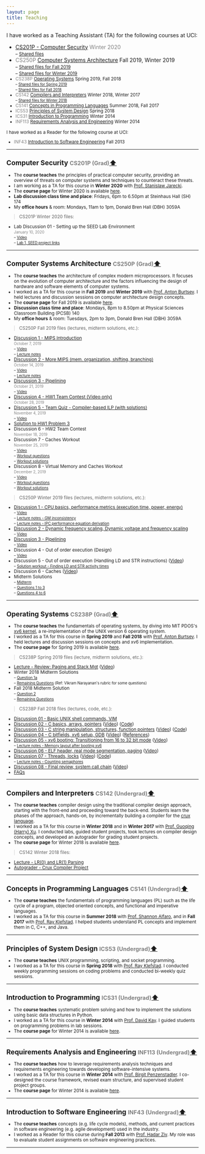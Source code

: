 ```yaml
---
layout: page
title: Teaching
---
```

I have worked as a Teaching Assistant (TA) for the following courses at UCI:

- [CS201P - Computer Security](#cs201p) <font color = "gray">Winter 2020</font>  
<small>&ndash; [Shared files](#cs201p-winter20-files)</small>
- <font color="gray">CS250P</font> [Computer Systems Architecture](#cs250p) Fall 2019, Winter 2019  
<small>&ndash; [Shared files for Fall 2019](#cs250p-fall19-files)</small>
<br><small>&ndash; [Shared files for Winter 2019](#cs250p-winter19-files)
- <font color="gray">CS238P</font> [Operating Systems](#cs238p) Spring 2019, Fall 2018 
<br><small>&ndash; [Shared files for Spring 2019](#cs238p-spring19-files)</small>
<br><small>&ndash; [Shared files for Fall 2018](#cs238p-fall18-files)</small>
- <font color="gray">CS142</font> [Compilers and Interpreters](#cs142) Winter 2018, Winter 2017
<br><small>&ndash; [Shared files for Winter 2018](#cs142-winter18-files)</small>
- <font color="gray">CS141</font> [Concepts in Programming Languages](#cs141) Summer 2018, Fall 2017
- <font color="gray">ICS53</font> [Principles of System Design](#ics53) Spring 2018
- <font color="gray">ICS31</font> [Introduction to Programming](#ics31) Winter 2014
- <font color="gray">INF113</font> [Requirements Analysis and Engineering](#inf113) Winter 2014

I have worked as a Reader for the following course at UCI:
- <font color="gray">INF43</font> [Introduction to Software Engineering](#inf43) Fall 2013

____________

## <a name="cs201p"></a>Computer Security <font color="gray" family="JuneBug"><small>CS201P (Grad)</small></font><a href="#top">⬆</a>  

- The **course teaches** the principles of practical computer security,
  providing an overview of threats on computer systems and techniques to counteract these threats. 
- I am working as a TA for this course in **Winter 2020** with [Prof. Stanislaw Jarecki](https://www.ics.uci.edu/~stasio/).
- The **course page** for Winter 2020 is available [here](https://sites.google.com/view/ucicompsci201p/home).
- **Lab discussion class time and place**: Fridays, 6pm to 6.50pm at Steinhaus Hall (SH) 174
- My **office hours** & room: Mondays, 11am to 1pm, Donald Bren Hall (DBH) 3059A 

> <a name="cs201p-winter20-files"></a>CS201P Winter 2020 files:

- Lab Discussion 01 - Setting up the SEED Lab Environment 
<br><small><font color="gray">January 10, 2020</font></small> 
<br><small>&ndash; [Video](https://uci.yuja.com/V/Video?v=653337&a=1957587991)</small>
<br><small>&ndash; [Lab 1, SEED project links](../documents/teaching/uci/cs201p/winter2020/lab-discussions/lab-discussion01-seed-lab-setup.pdf)</small>

____________

## <a name="cs250p"></a>Computer Systems Architecture <font color="gray" family="JuneBug"><small>CS250P (Grad)</small></font><a href="#top">⬆</a>  

- The **course teaches** the architecture of complex modern microprocessors. It focuses on the evolution of computer architecture and the factors influencing the design of hardware and software elements of computer systems. 
- I worked as a TA for this course in **Fall 2019** and **Winter 2019** with [Prof. Anton Burtsev](https://www.ics.uci.edu/~aburtsev/). I held lectures and discussion sessions on computer architecture design concepts.
- The **course page** for Fall 2019 is available [here](https://www.ics.uci.edu/~aburtsev/250P/index.html).
- **Discussion class time and place**: Mondays, 8pm to 8.50pm at Physical Sciences Classroom Building (PCSB) 140
- My **office hours** & room: Tuesdays, 2pm to 3pm, Donald Bren Hall (DBH) 3059A 

> <a name="cs250p-fall19-files"></a>CS250P Fall 2019 files (lectures, midterm solutions, etc.):

- [Discussion 1 - MIPS Introduction](../documents/teaching/uci/cs250p/fall2019/discussions/discussion01-mips-intro.pdf) 
<br><small><font color="gray">October 7, 2019</font></small> 
<br><small>&ndash; [Video](https://uci.yuja.com/V/Video?v=503521&a=102598196)</small>
<br><small>&ndash; [Lecture notes](../documents/teaching/uci/cs250p/fall2019/discussions/discussion01-mips-intro-notes.pdf)</small>
- [Discussion 2 - More MIPS (mem. organization, shifting, branching)](../documents/teaching/uci/cs250p/fall2019/discussions/discussion02-more-mips.pdf) 
<br><small><font color="gray">October 14, 2019</font></small> 
<br><small>&ndash; [Video](https://uci.yuja.com/V/Video?v=509537&a=764174958)</small>
<br><small>&ndash; [Lecture notes](../documents/teaching/uci/cs250p/fall2019/discussions/discussion02-more-mips-notes.pdf)</small>
- [Discussion 3 - Pipelining](../documents/teaching/uci/cs250p/fall2019/discussions/discussion03-pipelining.pdf) 
<br><small><font color="gray">October 21, 2019</font></small> 
<br><small>&ndash; [Video](https://uci.yuja.com/V/Video?v=516078&a=906737907)</small>
- [Discussion 4 - HW1 Team Contest (Video only)](https://uci.yuja.com/V/Video?v=525472&a=2044534544)
<br><small><font color="gray">October 28, 2019</font></small> 
- [Discussion 5 - Team Quiz - Compiler-based ILP (with solutions)](../documents/teaching/uci/cs250p/fall2019/discussions/discussion05-teamquiz-compiler-based-ilp.pdf) 
<br><small><font color="gray">November 4, 2019</font></small> 
<br><small> &ndash; [Video](https://uci.yuja.com/V/Video?v=531822&a=902935491)</small>
- [Solution to HW1 Problem 3](../documents/teaching/uci/cs250p/fall2019/solutions/cs250p-fall19-hw1-problem-3.pdf)
- Discussion 6 - HW2 Team Contest
<br><small><font color="gray">November 18, 2019</font></small> 
- Discussion 7 - Caches Workout
<br><small><font color="gray">November 25, 2019</font></small> 
<br><small>&ndash; [Video](https://uci.yuja.com/V/Video?v=550302&a=140106279)</small>
<br><small>&ndash; [Workout questions](../documents/teaching/uci/cs250p/fall2019/discussions/discussion07-caches-workout-questions.pdf)</small>
<br><small>&ndash; [Workout solutions](../documents/teaching/uci/cs250p/fall2019/discussions/discussion07-caches-workout-solns.pdf)</small>
- Discussion 8 - Virtual Memory and Caches Workout
<br><small><font color="gray">December 2, 2019</font></small> 
<br><small>&ndash; [Video](https://uci.yuja.com/V/Video?v=553397&a=1701996347)</small>
<br><small>&ndash; [Workout questions](../documents/teaching/uci/cs250p/fall2019/discussions/discussion08-workout-questions.pdf)</small>
<br><small>&ndash; [Workout solutions](../documents/teaching/uci/cs250p/fall2019/discussions/discussion08-workout-solutions.pdf)</small>

> <a name="cs250p-wint19-files"></a>CS250P Winter 2019 files (lectures, midterm solutions, etc.):

- [Discussion 1 - CPU basics, performance metrics (execution time, power, energy)](../documents/teaching/uci/cs250p/winter2019/discussions/discussion01-cpu-basics-performance.pdf) 
<br><small>&ndash; [Video](https://uci.yuja.com/V/Video?v=292047&node=1391687&a=619844670&autoplay=1)</small>
<br><small>&ndash; [Lecture notes - GM inconsistency](../documents/teaching/uci/cs250p/winter2019/discussions/discussion01/discussion01-gm-inconsistency.jpg)</small>
<br><small>&ndash; [Lecture notes - IPC performance equation derivation](../documents/teaching/uci/cs250p/winter2019/discussions/discussion01/discussion01-ipc-perf-equation.jpg)</small>
- [Discussion 2 - Dynamic frequency scaling, Dynamic voltage and frequency scaling](../documents/teaching/uci/cs250p/winter2019/discussions/discussion02-dfs-dvfs.pdf) 
<br><small>&ndash; [Video](https://uci.yuja.com/V/Video?v=303606&node=1471805&a=1085203200&autoplay=1)</small>
- [Discussion 3 - Pipelining](../documents/teaching/uci/cs250p/winter2019/discussions/discussion03-pipelining.pdf) 
<br><small>&ndash; [Video](https://uci.yuja.com/V/Video?v=308594&node=1505180&a=960561786&autoplay=1)</small>
- Discussion 4 - Out of order execution (Design) 
<br><small>&ndash; [Video](https://uci.yuja.com/V/Video?v=320977&node=1570222&a=1012282312&autoplay=1)</small>
- Discussion 5 - Out of order execution (Handling LD and STR instructions) ([Video](https://uci.yuja.com/V/Video?v=324182&node=1584208&a=209613252&autoplay=1))
<br><small>&ndash; [Solution workout - Finding LD and STR activity times](../documents/teaching/uci/cs250p/winter2019/discussions/discussion05-ooo-ldstr-prob.pdf)</small>
- Discussion 6 - Caches ([Video](https://uci.yuja.com/V/Video?v=327114&node=1595895&a=831184556&autoplay=1))
- Midterm Solutions
<br><small>&ndash; [Midterm](../documents/teaching/uci/cs250p/winter2019/midterm-solutions/cs250-midterm-winter19.pdf)</small>
<br><small>&ndash; [Questions 1 to 3](../documents/teaching/uci/cs250p/winter2019/midterm-solutions/solutions-midterm-qs-1-to-3.txt)</small>
<br><small>&ndash; [Questions 4 to 6](../documents/teaching/uci/cs250p/winter2019/midterm-solutions/solutions-midterm-qs-4-to-6.pdf)</small>


____________
## <a name="cs238p"></a>Operating Systems <font color="gray" family="JuneBug"><small>CS238P (Grad)</small></font><a href="#top">⬆</a>  

- The **course teaches** the fundamentals of operating systems, by diving into MIT PDOS's [xv6 kernel](https://pdos.csail.mit.edu/6.828/2018/xv6.html), a re-implementation of the UNIX version 6 operating system.
- I worked as a TA for this course in **Spring 2019** and **Fall 2018** with [Prof. Anton Burtsev](https://www.ics.uci.edu/~aburtsev/). I held lectures and discussion sessions on concepts and xv6 implementation.
- The **course page** for Spring 2019 is available [here](https://www.ics.uci.edu/~aburtsev/238P/index.html).

> <a name="cs238p-spring19-files"></a>CS238P Spring 2019 files (lecture, midterm solutions, etc.):

- [Lecture - Review: Paging and Stack Mgt](../documents/teaching/uci/cs238p/spring2019/lecture-01-topics-review.pdf) ([Video](https://uci.yuja.com/V/Video?v=408342&node=1775009&a=714649601&autoplay=1))
- Winter 2018 Midterm Solutions
<br><small>&ndash; [Question 1a](../documents/teaching/uci/cs238p/spring2019/cs238p-winter18-midterm-sol-q1.pdf)</small>
<br><small>&ndash; [Remaining Questions](../documents/teaching/uci/cs238p/spring2019/midterm-winter18.pdf) (Ref: Vikram Narayanan's rubric for some questions)</small>
- Fall 2018 Midterm Solution
<br><small>&ndash; [Question 2](../documents/teaching/uci/cs238p/spring2019/cs238p-fall18-midterm-sol-q2.pdf)</small>
<br><small>&ndash; [Remaining Questions](../documents/teaching/uci/cs238p/spring2019/midterm-fall18.pdf)</small>


> <a name="cs238p-fall18-files"></a>CS238P Fall 2018 files (lectures, code, etc.):

- [Discussion 01 - Basic UNIX shell commands, VIM](../documents/teaching/uci/cs238p/fall2018/discussions/discussion01-shell-vim.pdf)
- [Discussion 02 - C basics, arrays, pointers](../documents/teaching/uci/cs238p/fall2018/discussions/discussion02-c-basics-ptrs.pdf) ([Video](https://uci.yuja.com/V/Video?v=240411&node=1072078&a=65016006&autoplay=1)) ([Code](https://github.com/AftabHussain/aftabhussain.github.io/tree/master/documents/teaching/uci/cs238p/fall2018/discussions/discussion02-c-basics-ptrs-code))		
- [Discussion 03 - C string manipulation, structures, function pointers](../documents/teaching/uci/cs238p/fall2018/discussions/discussion03-c-strings-structs-fps.pdf) ([Video](https://uci.yuja.com/V/Video?v=243526&node=1086536&a=2084311206&autoplay=1)) ([Code](https://github.com/AftabHussain/aftabhussain.github.io/tree/master/documents/teaching/uci/cs238p/fall2018/discussions/discussion03-c-strings-structs-fps-code))
- [Discussion 04 - C bitfields, xv6 setup, GDB](../documents/teaching/uci/cs238p/fall2018/discussions/discussion04-c-bitfields-xv6-setup-gdb.pdf) ([Video](https://uci.yuja.com/V/Video?v=247835&node=1100321&a=1620216767&autoplay=1)) ([References](../documents/teaching/uci/cs238p/fall2018/discussions/discussion04-c-bitfields-xv6-setup-gdb/resources.txt))
- [Discussion 05 - xv6 booting: Transitioning from 16 to 32 bit mode](../documents/teaching/uci/cs238p/fall2018/discussions/discussion05-xv6-boot-16-to-32-bit-mode.pdf) ([Video](https://uci.yuja.com/V/Video?v=255600&node=1137599&a=1045716679&autoplay=1]))
<br><small>&ndash; [Lecture notes - Memory layout after booting xv6](../documents/teaching/uci/cs238p/fall2018/discussions/discussion05-xv6-memory-layout-after-boot.pdf)</small>
- [Discussion 06 - ELF header, real mode segmentation, paging](../documents/teaching/uci/cs238p/fall2018/discussions/discussion06-elf-real-mode-seg-paging.pdf) ([Video](https://uci.yuja.com/V/Video?v=254197&node=1132959&a=791908170&autoplay=1))
- [Discussion 07 - Threads, locks](../documents/teaching/uci/cs238p/fall2018/discussions/discussion07-threads-locks.pdf) ([Video](https://uci.yuja.com/V/Video?v=262901&node=1253106&a=409160793&autoplay=1)) ([Code](https://github.com/AftabHussain/aftabhussain.github.io/blob/master/documents/teaching/uci/cs238p/fall2018/discussions/discussion07-threads-locks-code/snippets.c))
<br><small>&ndash; [Lecture notes - Counting semaphores](../documents/teaching/uci/cs238p/fall2018/discussions/discussion07-counting-semaphores.pdf)</small>
- [Discussion 08 - Final review, system call chain](../documents/teaching/uci/cs238p/fall2018/discussions/discussion08-final-review-syscall-chain.pdf) ([Video](https://uci.yuja.com/V/Video?v=267950&node=1278903&a=150909503&autoplay=1))
- [FAQs](https://github.com/AftabHussain/aftabhussain.github.io/tree/master/documents/teaching/uci/cs238p/fall2018/faqs)

____________

## <a name="cs142"></a>Compilers and Interpreters <font color="gray"><small>CS142 (Undergrad)</small></font><a href="#top">⬆</a>  

- The **course teaches** compiler design using the traditional compiler design approach, starting with the front-end and proceeding toward the back-end. Students learn the phases of the approach, hands-on, by incrementally building a compiler for the [crux language](http://cruxlang.org/).  
- I worked as a TA for this course in **Winter 2018** and in **Winter 2017**  with [Prof. Guoqing (Harry) Xu](http://web.cs.ucla.edu/~harryxu/). I conducted labs, guided student projects, took lectures on compiler design concepts, and developed an autograder for grading student projects.
- The **course page** for Winter 2018 is available [here](http://web.cs.ucla.edu/~harryxu/courses/142/CourseReference.html).

> <a name="cs142-winter18-files"></a>CS142 Winter 2018 files:

- [Lecture - LR(0) and LR(1) Parsing](../documents/teaching/uci/cs142/winter2018/handles-lr-bottom-up-parsing.pdf)
- [Autograder - Crux Compiler Project](https://github.com/AftabHussain/CS142-Compilers-AutoGrader)


____________

## <a name="cs141"></a>Concepts in Programming Languages <font color="gray"><small>CS141 (Undergrad)</small></font><a href="#top">⬆</a>  

- The **course teaches** the fundamentals of programming languages (PL) such as the life cycle of a program, objected oriented concepts, and functional and imperative languages.
- I worked as a TA for this course in **Summer 2018** with [Prof. Shannon
  Alfaro](https://www.ics.uci.edu/faculty/profiles/view_faculty.php?ucinetid=alfaro),
and in **Fall 2017** with [Prof. Ray
Klefstad](https://www.ics.uci.edu/~klefstad/). I helped students understand PL
concepts and implement them in C, C++, and Java. 

____________

## <a name="ics53"></a>Principles of System Design <font color="gray"><small>ICS53 (Undergrad)</small></font><a href="#top">⬆</a>  

- The **course teaches** UNIX programming, scripting, and socket programming. 
- I worked as a TA for this course in **Spring 2018** with [Prof. Ray Klefstad](https://www.ics.uci.edu/~klefstad/). I conducted weekly programming sessions on coding problems and conducted bi-weekly quiz sessions. 


____________

## <a name="ics31"></a>Introduction to Programming <font color="gray"><small>ICS31 (Undergrad)</small></font><a href="#top">⬆</a>  

-  The **course teaches** systematic problem solving and how to implement the solutions using basic data structures in Python. 
-  I worked as a TA for this course in **Winter 2014** with [Prof. David Kay](https://www.ics.uci.edu/~kay/). I guided students on programming problems in lab sessions.
- The **course page** for Winter 2014 is available [here](https://www.ics.uci.edu/~kay/courses/31/w14.html).

____________

## <a name="inf113"></a>Requirements Analysis and Engineering <font color="gray"><small>INF113 (Undergrad)</small></font><a href="#top">⬆</a>  

- The **course teaches** how to leverage requirements analysis techniques and requirements engineering towards developing software-intensive systems.  
- I worked as a TA for this course in **Winter 2014** with [Prof. Birgit Penzenstadler](http://birgit.penzenstadler.de/). I co-designed the course framework, revised exam structure, and supervised student project groups.
- The **course page** for Winter 2014 is available [here](https://eee.uci.edu/14w/37030).



____________

## <a name="inf43"></a>Introduction to Software Engineering <font color="gray"><small>INF43 (Undergrad)</small></font><a href="#top">⬆</a>  

-  The **course teaches** concepts (e.g. life cycle models), methods, and current practices in software engineering (e.g. agile development) used in the industry. 
- I worked as a Reader for this course during **Fall 2013** with [Prof. Hadar Ziv](https://www.informatics.uci.edu/explore/faculty-profiles/hadar-ziv/). My role was to evaluate student assignments on software engineering practices. <br>

____________
